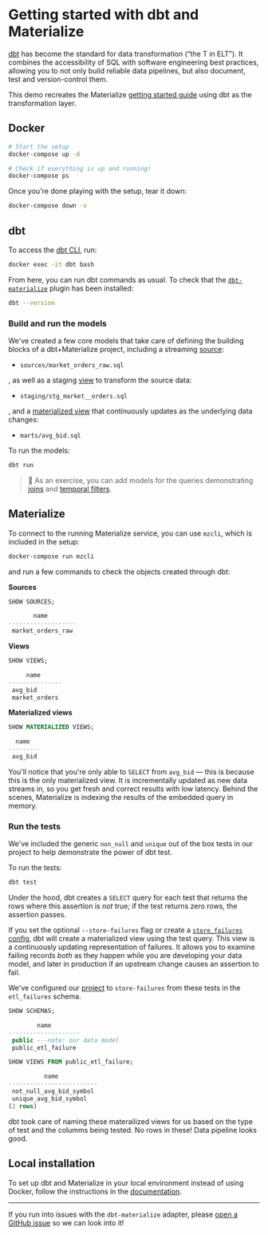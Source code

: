 # Getting started with dbt and Materialize

[dbt](https://docs.getdbt.com/docs/introduction) has become the standard for data transformation (“the T in ELT”). It combines the accessibility of SQL with software engineering best practices, allowing you to not only build reliable data pipelines, but also document, test and version-control them.

This demo recreates the Materialize [getting started guide](https://materialize.com/docs/get-started/) using dbt as the transformation layer. 

## Docker

```bash
# Start the setup
docker-compose up -d

# Check if everything is up and running!
docker-compose ps
```

Once you're done playing with the setup, tear it down:

```bash
docker-compose down -v
```

## dbt

To access the [dbt CLI](https://docs.getdbt.com/dbt-cli/cli-overview), run:

```bash
docker exec -it dbt bash
```

From here, you can run dbt commands as usual. To check that the [`dbt-materialize`](https://pypi.org/project/dbt-materialize/) plugin has been installed:

```bash
dbt --version
```

### Build and run the models

We've created a few core models that take care of defining the building blocks of a dbt+Materialize project, including a streaming [source](https://materialize.com/docs/overview/api-components/#sources):

- `sources/market_orders_raw.sql`

, as well as a staging [view](https://materialize.com/docs/overview/api-components/#non-materialized-views) to transform the source data:

- `staging/stg_market__orders.sql`

, and a [materialized view](https://materialize.com/docs/overview/api-components/#materialized-views) that continuously updates as the underlying data changes:

- `marts/avg_bid.sql`

To run the models:

```bash
dbt run
```
> :crab: As an exercise, you can add models for the queries demonstrating [joins](https://materialize.com/docs/get-started/#joins) and [temporal filters](https://materialize.com/docs/get-started/#temporal-filters).

## Materialize

To connect to the running Materialize service, you can use `mzcli`, which is included in the setup:

```bash
docker-compose run mzcli
```

and run a few commands to check the objects created through dbt:

**Sources**

```sql
SHOW SOURCES;

       name
-------------------
 market_orders_raw
```

**Views**

```sql
SHOW VIEWS;

     name
---------------
 avg_bid
 market_orders
```

**Materialized views**

```sql
SHOW MATERIALIZED VIEWS;

  name
---------
 avg_bid
```

You'll notice that you're only able to `SELECT` from `avg_bid` — this is because this is the only materialized view. It is incrementally updated as new data streams in, so you get fresh and correct results with low latency. Behind the scenes, Materialize is indexing the results of the embedded query in memory.

### Run the tests

We've included the generic `non_null` and `unique` out of the box tests in our project to help demonstrate the power of dbt test.

To run the tests:

```bash
dbt test
```

Under the hood, dbt creates a `SELECT` query for each test that returns the rows where this assertion is _not_ true; if the test returns zero rows, the assertion passes.

If you set the optional `--store-failures` flag or create a [`store_failures` config](https://docs.getdbt.com/reference/resource-configs/store_failures), dbt will create a materialized view using the test query.
This view is a continuously updating representation of failures. It allows you to examine failing records *both* as they happen while you are developing your data model, and later in production if an upstream change causes an assertion to fail.

We've configured our [project](dbt/dbt_project.yml) to `store-failures` from these tests in the `etl_failures` schema.

```sql
SHOW SCHEMAS;

        name
--------------------
 public ---note: our data model
 public_etl_failure
```

```sql
SHOW VIEWS FROM public_etl_failure;

          name
-------------------------
 not_null_avg_bid_symbol
 unique_avg_bid_symbol
(2 rows)
```

dbt took care of naming these materailized views for us based on the type of test and the columms being tested. No rows in these! Data pipeline looks good.

## Local installation

To set up dbt and Materialize in your local environment instead of using Docker, follow the instructions in the [documentation](https://materialize.com/docs/guides/dbt/).

<hr>

If you run into issues with the `dbt-materialize` adapter, please [open a GitHub issue](https://github.com/MaterializeInc/materialize/issues/new/choose) so we can look into it!
